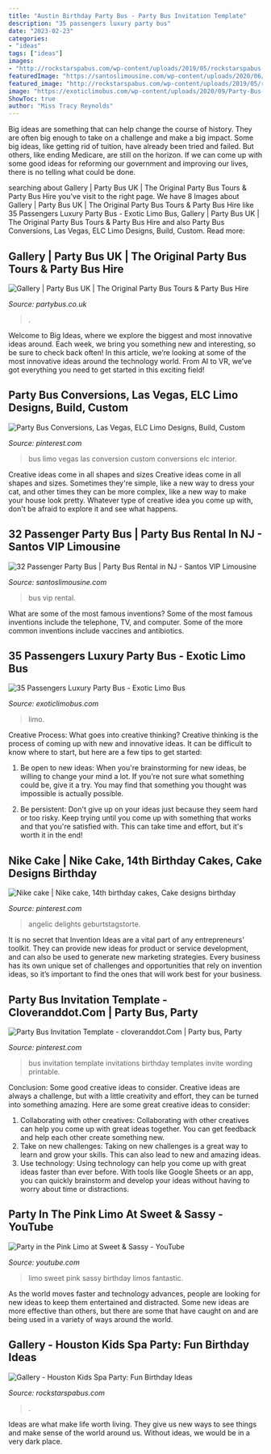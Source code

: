 ```yaml
---
title: "Austin Birthday Party Bus - Party Bus Invitation Template"
description: "35 passengers luxury party bus"
date: "2023-02-23"
categories:
- "ideas"
tags: ["ideas"]
images:
- "http://rockstarspabus.com/wp-content/uploads/2019/05/rockstarspabus-photo-gallery-katy-tx.jpg"
featuredImage: "https://santoslimousine.com/wp-content/uploads/2020/06/DSC03376-scaled.jpg"
featured_image: "http://rockstarspabus.com/wp-content/uploads/2019/05/rockstarspabus-photo-gallery-katy-tx.jpg"
image: "https://exoticlimobus.com/wp-content/uploads/2020/09/Party-Bus-35-40-Passengers-3.jpg"
ShowToc: true
author: "Miss Tracy Reynolds"
---
```



Big ideas are something that can help change the course of history. They are often big enough to take on a challenge and make a big impact. Some big ideas, like getting rid of tuition, have already been tried and failed. But others, like ending Medicare, are still on the horizon. If we can come up with some good ideas for reforming our government and improving our lives, there is no telling what could be done.

	

		
searching about Gallery | Party Bus UK | The Original Party Bus Tours &amp; Party Bus Hire you've visit to the right page. We have 8 Images about Gallery | Party Bus UK | The Original Party Bus Tours &amp; Party Bus Hire like 35 Passengers Luxury Party Bus - Exotic Limo Bus, Gallery | Party Bus UK | The Original Party Bus Tours &amp; Party Bus Hire and also Party Bus Conversions, Las Vegas, ELC Limo Designs, Build, Custom. Read more:
		
    
## Gallery | Party Bus UK | The Original Party Bus Tours &amp; Party Bus Hire

<img loading=lazy src="http://www.partybus.co.uk/wp-content/uploads/Party-Bus-4.jpeg" onerror="this.onerror=null;this.src='https://tse4.mm.bing.net/th?id=OIP.WON11tgT8rjtUZRn0fBfjwHaFj&amp;pid=15.1';" alt="Gallery | Party Bus UK | The Original Party Bus Tours &amp; Party Bus Hire">

_Source: partybus.co.uk_

>. 

	

Welcome to Big Ideas, where we explore the biggest and most innovative ideas around. Each week, we bring you something new and interesting, so be sure to check back often! In this article, we’re looking at some of the most innovative ideas around the technology world. From AI to VR, we’ve got everything you need to get started in this exciting field!

    
## Party Bus Conversions, Las Vegas, ELC Limo Designs, Build, Custom

<img loading=lazy src="https://i.pinimg.com/736x/de/89/1c/de891c4cc2f8a5891e9cf84c9db0035e.jpg" onerror="this.onerror=null;this.src='https://tse2.mm.bing.net/th?id=OIP.qjW4V2psJd4v0XjB0L96kAHaJ3&amp;pid=15.1';" alt="Party Bus Conversions, Las Vegas, ELC Limo Designs, Build, Custom">

_Source: pinterest.com_

>bus limo vegas las conversion custom conversions elc interior. 

	

Creative ideas come in all shapes and sizes
Creative ideas come in all shapes and sizes. Sometimes they're simple, like a new way to dress your cat, and other times they can be more complex, like a new way to make your house look pretty. Whatever type of creative idea you come up with, don't be afraid to explore it and see what happens.

    
## 32 Passenger Party Bus | Party Bus Rental In NJ - Santos VIP Limousine

<img loading=lazy src="https://santoslimousine.com/wp-content/uploads/2020/06/DSC03376-scaled.jpg" onerror="this.onerror=null;this.src='https://tse3.mm.bing.net/th?id=OIP.Lp8LtfU4Suy3zqzDFsVRtwHaE8&amp;pid=15.1';" alt="32 Passenger Party Bus | Party Bus Rental in NJ - Santos VIP Limousine">

_Source: santoslimousine.com_

>bus vip rental. 

	

What are some of the most famous inventions?
Some of the most famous inventions include the telephone, TV, and computer. Some of the more common inventions include vaccines and antibiotics.

    
## 35 Passengers Luxury Party Bus - Exotic Limo Bus

<img loading=lazy src="https://exoticlimobus.com/wp-content/uploads/2020/09/Party-Bus-35-40-Passengers-3.jpg" onerror="this.onerror=null;this.src='https://tse2.mm.bing.net/th?id=OIP.vix6fVllhMVGZSFAdr3hbAHaE8&amp;pid=15.1';" alt="35 Passengers Luxury Party Bus - Exotic Limo Bus">

_Source: exoticlimobus.com_

>limo. 

	

Creative Process: What goes into creative thinking?
Creative thinking is the process of coming up with new and innovative ideas. It can be difficult to know where to start, but here are a few tips to get started: 
1. Be open to new ideas: When you're brainstorming for new ideas, be willing to change your mind a lot. If you're not sure what something could be, give it a try. You may find that something you thought was impossible is actually possible. 

2. Be persistent: Don't give up on your ideas just because they seem hard or too risky. Keep trying until you come up with something that works and that you're satisfied with. This can take time and effort, but it's worth it in the end! 


    
## Nike Cake | Nike Cake, 14th Birthday Cakes, Cake Designs Birthday

<img loading=lazy src="https://i.pinimg.com/736x/e8/b2/aa/e8b2aad11bdcdd2cb40a991c6cf0d2a2.jpg" onerror="this.onerror=null;this.src='https://tse3.mm.bing.net/th?id=OIP.Nwj8TmvghDQwS5kJCP-n3QHaKp&amp;pid=15.1';" alt="Nike cake | Nike cake, 14th birthday cakes, Cake designs birthday">

_Source: pinterest.com_

>angelic delights geburtstagstorte. 

	

It is no secret that Invention Ideas are a vital part of any entrepreneurs’ toolkit. They can provide new ideas for product or service development, and can also be used to generate new marketing strategies. Every business has its own unique set of challenges and opportunities that rely on invention ideas, so it’s important to find the ones that will work best for your business.

    
## Party Bus Invitation Template - Cloveranddot.Com | Party Bus, Party

<img loading=lazy src="https://i.pinimg.com/736x/04/25/aa/0425aa22e96e1241c35aec2219e1683c--party-bus-party-party.jpg" onerror="this.onerror=null;this.src='https://tse4.mm.bing.net/th?id=OIP.PVBqX7k8sAFokaw8-nJzLAHaLH&amp;pid=15.1';" alt="Party Bus Invitation Template - cloveranddot.Com | Party bus, Party">

_Source: pinterest.com_

>bus invitation template invitations birthday templates invite wording printable. 

	

Conclusion: Some good creative ideas to consider.
Creative ideas are always a challenge, but with a little creativity and effort, they can be turned into something amazing. Here are some great creative ideas to consider: 
1. Collaborating with other creatives: Collaborating with other creatives can help you come up with great ideas together. You can get feedback and help each other create something new. 
2. Take on new challenges: Taking on new challenges is a great way to learn and grow your skills. This can also lead to new and amazing ideas. 
3. Use technology: Using technology can help you come up with great ideas faster than ever before. With tools like Google Sheets or an app, you can quickly brainstorm and develop your ideas without having to worry about time or distractions.

    
## Party In The Pink Limo At Sweet &amp; Sassy - YouTube

<img loading=lazy src="https://i.ytimg.com/vi/KIsCgu5mKvY/maxresdefault.jpg" onerror="this.onerror=null;this.src='https://tse4.mm.bing.net/th?id=OIP.31251lHFvHtPdCNszvIb8gHaEK&amp;pid=15.1';" alt="Party in the Pink Limo at Sweet &amp; Sassy - YouTube">

_Source: youtube.com_

>limo sweet pink sassy birthday limos fantastic. 

	

As the world moves faster and technology advances, people are looking for new ideas to keep them entertained and distracted. Some new ideas are more effective than others, but there are some that have caught on and are being used in a variety of ways around the world.

    
## Gallery - Houston Kids Spa Party: Fun Birthday Ideas

<img loading=lazy src="http://rockstarspabus.com/wp-content/uploads/2019/05/rockstarspabus-photo-gallery-katy-tx.jpg" onerror="this.onerror=null;this.src='https://tse4.mm.bing.net/th?id=OIP.nhiPNwVMAE3ZqtOP-DDJoAHaE8&amp;pid=15.1';" alt="Gallery - Houston Kids Spa Party: Fun Birthday Ideas">

_Source: rockstarspabus.com_

>. 

	

Ideas are what make life worth living. They give us new ways to see things and make sense of the world around us. Without ideas, we would be in a very dark place.

